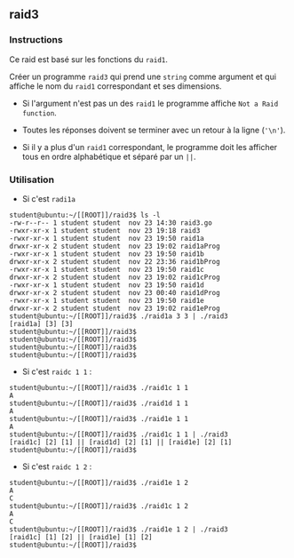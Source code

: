 ## raid3

### Instructions

Ce raid est basé sur les fonctions du `raid1`.

Créer un programme `raid3` qui prend une `string` comme argument et qui affiche le nom du `raid1` correspondant et ses dimensions.

- Si l'argument n'est pas un des `raid1` le programme affiche `Not a Raid function`.

- Toutes les réponses doivent se terminer avec un retour à la ligne (`'\n'`).

- Si il y a plus d'un `raid1` correspondant, le programme doit les afficher tous en ordre alphabétique et séparé par un `||`.

### Utilisation

- Si c'est `radi1a`

```console
student@ubuntu:~/[[ROOT]]/raid3$ ls -l
-rw-r--r-- 1 student student  nov 23 14:30 raid3.go
-rwxr-xr-x 1 student student  nov 23 19:18 raid3
-rwxr-xr-x 1 student student  nov 23 19:50 raid1a
drwxr-xr-x 2 student student  nov 23 19:02 raid1aProg
-rwxr-xr-x 1 student student  nov 23 19:50 raid1b
drwxr-xr-x 2 student student  nov 22 23:36 raid1bProg
-rwxr-xr-x 1 student student  nov 23 19:50 raid1c
drwxr-xr-x 2 student student  nov 23 19:02 raid1cProg
-rwxr-xr-x 1 student student  nov 23 19:50 raid1d
drwxr-xr-x 2 student student  nov 23 00:40 raid1dProg
-rwxr-xr-x 1 student student  nov 23 19:50 raid1e
drwxr-xr-x 2 student student  nov 23 19:02 raid1eProg
student@ubuntu:~/[[ROOT]]/raid3$ ./raid1a 3 3 | ./raid3
[raid1a] [3] [3]
student@ubuntu:~/[[ROOT]]/raid3$
student@ubuntu:~/[[ROOT]]/raid3$
student@ubuntu:~/[[ROOT]]/raid3$
student@ubuntu:~/[[ROOT]]/raid3$
```

- Si c'est `raidc 1 1` :

```console
student@ubuntu:~/[[ROOT]]/raid3$ ./raid1c 1 1
A
student@ubuntu:~/[[ROOT]]/raid3$ ./raid1d 1 1
A
student@ubuntu:~/[[ROOT]]/raid3$ ./raid1e 1 1
A
student@ubuntu:~/[[ROOT]]/raid3$ ./raid1c 1 1 | ./raid3
[raid1c] [2] [1] || [raid1d] [2] [1] || [raid1e] [2] [1]
student@ubuntu:~/[[ROOT]]/raid3$
```

- Si c'est `raidc 1 2` :

```console
student@ubuntu:~/[[ROOT]]/raid3$ ./raid1e 1 2
A
C
student@ubuntu:~/[[ROOT]]/raid3$ ./raid1c 1 2
A
C
student@ubuntu:~/[[ROOT]]/raid3$ ./raid1e 1 2 | ./raid3
[raid1c] [1] [2] || [raid1e] [1] [2]
student@ubuntu:~/[[ROOT]]/raid3$
```
